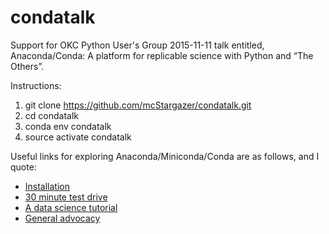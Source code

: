 # condatalk
Support for OKC Python User's Group 2015-11-11 talk entitled, Anaconda/Conda: A platform for replicable science with Python and “The Others”.

Instructions:<br>
1. git clone https://github.com/mcStargazer/condatalk.git<br>
2. cd condatalk<br>
3. conda env condatalk<br>
4. source activate condatalk<br>

Useful links for exploring Anaconda/Miniconda/Conda are as follows, and I quote:
* [Installation](http://bit.ly/condaquickinstall)
* [30 minute test drive](http://bit.ly/tryconda)
* [A data science tutorial](http://continuum.io/content/conda-data-science)
* [General advocacy](http://continuum.io/why-anaconda)



